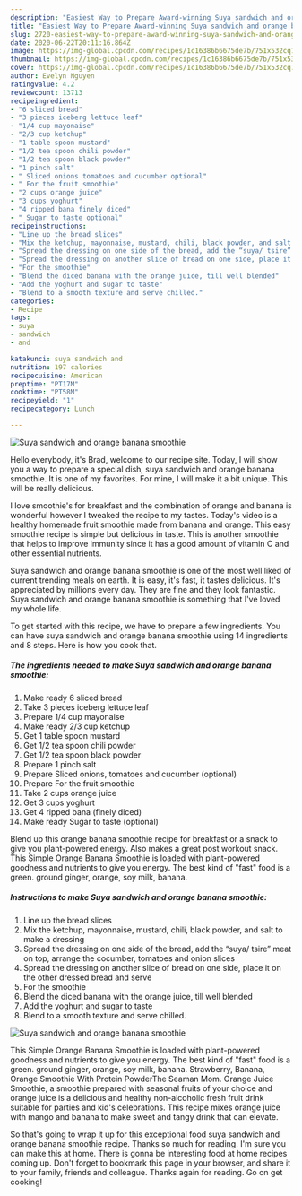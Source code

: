 ```yaml
---
description: "Easiest Way to Prepare Award-winning Suya sandwich and orange banana smoothie"
title: "Easiest Way to Prepare Award-winning Suya sandwich and orange banana smoothie"
slug: 2720-easiest-way-to-prepare-award-winning-suya-sandwich-and-orange-banana-smoothie
date: 2020-06-22T20:11:16.864Z
image: https://img-global.cpcdn.com/recipes/1c16386b6675de7b/751x532cq70/suya-sandwich-and-orange-banana-smoothie-recipe-main-photo.jpg
thumbnail: https://img-global.cpcdn.com/recipes/1c16386b6675de7b/751x532cq70/suya-sandwich-and-orange-banana-smoothie-recipe-main-photo.jpg
cover: https://img-global.cpcdn.com/recipes/1c16386b6675de7b/751x532cq70/suya-sandwich-and-orange-banana-smoothie-recipe-main-photo.jpg
author: Evelyn Nguyen
ratingvalue: 4.2
reviewcount: 13713
recipeingredient:
- "6 sliced bread"
- "3 pieces iceberg lettuce leaf"
- "1/4 cup mayonaise"
- "2/3 cup ketchup"
- "1 table spoon mustard"
- "1/2 tea spoon chili powder"
- "1/2 tea spoon black powder"
- "1 pinch salt"
- " Sliced onions tomatoes and cucumber optional"
- " For the fruit smoothie"
- "2 cups orange juice"
- "3 cups yoghurt"
- "4 ripped bana finely diced"
- " Sugar to taste optional"
recipeinstructions:
- "Line up the bread slices"
- "Mix the ketchup, mayonnaise, mustard, chili, black powder, and salt to make a dressing"
- "Spread the dressing on one side of the bread, add the “suya/ tsire” meat on top, arrange the cocumber, tomatoes and onion slices"
- "Spread the dressing on another slice of bread on one side, place it on the other dressed bread and serve"
- "For the smoothie"
- "Blend the diced banana with the orange juice, till well blended"
- "Add the yoghurt and sugar to taste"
- "Blend to a smooth texture and serve chilled."
categories:
- Recipe
tags:
- suya
- sandwich
- and

katakunci: suya sandwich and 
nutrition: 197 calories
recipecuisine: American
preptime: "PT17M"
cooktime: "PT58M"
recipeyield: "1"
recipecategory: Lunch

---
```



![Suya sandwich and orange banana smoothie](https://img-global.cpcdn.com/recipes/1c16386b6675de7b/751x532cq70/suya-sandwich-and-orange-banana-smoothie-recipe-main-photo.jpg)

Hello everybody, it's Brad, welcome to our recipe site. Today, I will show you a way to prepare a special dish, suya sandwich and orange banana smoothie. It is one of my favorites. For mine, I will make it a bit unique. This will be really delicious.

I love smoothie&#39;s for breakfast and the combination of orange and banana is wonderful however I tweaked the recipe to my tastes. Today&#39;s video is a healthy homemade fruit smoothie made from banana and orange. This easy smoothie recipe is simple but delicious in taste. This is another smoothie that helps to improve immunity since it has a good amount of vitamin C and other essential nutrients.

Suya sandwich and orange banana smoothie is one of the most well liked of current trending meals on earth. It is easy, it's fast, it tastes delicious. It's appreciated by millions every day. They are fine and they look fantastic. Suya sandwich and orange banana smoothie is something that I've loved my whole life.


To get started with this recipe, we have to prepare a few ingredients. You can have suya sandwich and orange banana smoothie using 14 ingredients and 8 steps. Here is how you cook that.

<!--inarticleads1-->

##### The ingredients needed to make Suya sandwich and orange banana smoothie:

1. Make ready 6 sliced bread
1. Take 3 pieces iceberg lettuce leaf
1. Prepare 1/4 cup mayonaise
1. Make ready 2/3 cup ketchup
1. Get 1 table spoon mustard
1. Get 1/2 tea spoon chili powder
1. Get 1/2 tea spoon black powder
1. Prepare 1 pinch salt
1. Prepare  Sliced onions, tomatoes and cucumber (optional)
1. Prepare  For the fruit smoothie
1. Take 2 cups orange juice
1. Get 3 cups yoghurt
1. Get 4 ripped bana (finely diced)
1. Make ready  Sugar to taste (optional)


Blend up this orange banana smoothie recipe for breakfast or a snack to give you plant-powered energy. Also makes a great post workout snack. This Simple Orange Banana Smoothie is loaded with plant-powered goodness and nutrients to give you energy. The best kind of &#34;fast&#34; food is a green. ground ginger, orange, soy milk, banana. 

<!--inarticleads2-->

##### Instructions to make Suya sandwich and orange banana smoothie:

1. Line up the bread slices
1. Mix the ketchup, mayonnaise, mustard, chili, black powder, and salt to make a dressing
1. Spread the dressing on one side of the bread, add the “suya/ tsire” meat on top, arrange the cocumber, tomatoes and onion slices
1. Spread the dressing on another slice of bread on one side, place it on the other dressed bread and serve
1. For the smoothie
1. Blend the diced banana with the orange juice, till well blended
1. Add the yoghurt and sugar to taste
1. Blend to a smooth texture and serve chilled.
<img src="//assets-global.cpcdn.com/assets/icons/button_play-2c75c40dde080a61004c1f40b05d8f140eaff45d7e9e6481dc71c63d2e7c4909.png" alt="Suya sandwich and orange banana smoothie">

This Simple Orange Banana Smoothie is loaded with plant-powered goodness and nutrients to give you energy. The best kind of &#34;fast&#34; food is a green. ground ginger, orange, soy milk, banana. Strawberry, Banana, Orange Smoothie With Protein PowderThe Seaman Mom. Orange Juice Smoothie, a smoothie prepared with seasonal fruits of your choice and orange juice is a delicious and healthy non-alcoholic fresh fruit drink suitable for parties and kid&#39;s celebrations. This recipe mixes orange juice with mango and banana to make sweet and tangy drink that can elevate. 

So that's going to wrap it up for this exceptional food suya sandwich and orange banana smoothie recipe. Thanks so much for reading. I'm sure you can make this at home. There is gonna be interesting food at home recipes coming up. Don't forget to bookmark this page in your browser, and share it to your family, friends and colleague. Thanks again for reading. Go on get cooking!
